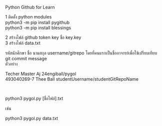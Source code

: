 Python Github for Learn<br/>

1 ติดตั้ง python modules<br/>
python3 -m pip install pygithub<br/>
python3 -m pip install  blessings <br/>


2 สร้างไฟล์ github token key ชื่อ key.key<br/>
3 สร้างไฟล์ data.txt<br/>

รหัสนักศึกษา ชื่อ นามสกุล username/gitrepo โดยที่คนแรกเป็นชื่ออาจารย์เพื่อใช้เปรียบเทียบ git commit message
<br/>
ตัวอย่าง

Techer Master Aj 24engiball/pygol<br/>
493040269-7 Thee Ball studentUsername/studentGitRepoName<br/>

<br/>

python3 pygol.py [ชื่อไฟล์].txt<br/>

เช่น<br/>

python3 pygol.py data.txt



